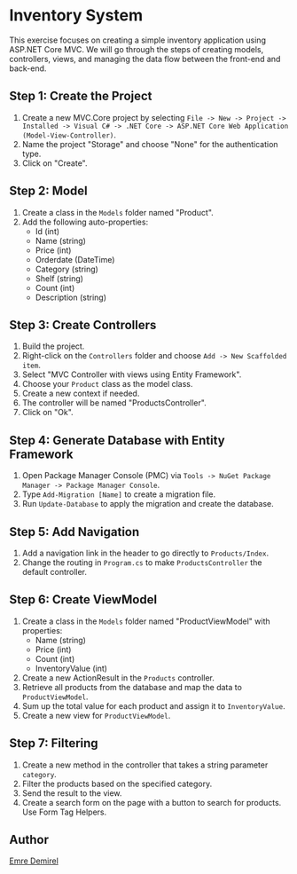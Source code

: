 # Inventory System

This exercise focuses on creating a simple inventory application using ASP.NET Core MVC. We will go through the steps of creating models, controllers, views, and managing the data flow between the front-end and back-end.

## Step 1: Create the Project

1. Create a new MVC.Core project by selecting `File -> New -> Project -> Installed -> Visual C# -> .NET Core -> ASP.NET Core Web Application (Model-View-Controller)`.
2. Name the project "Storage" and choose "None" for the authentication type.
3. Click on "Create".

## Step 2: Model

1. Create a class in the `Models` folder named "Product".
2. Add the following auto-properties:
   - Id (int)
   - Name (string)
   - Price (int)
   - Orderdate (DateTime)
   - Category (string)
   - Shelf (string)
   - Count (int)
   - Description (string)

## Step 3: Create Controllers

1. Build the project.
2. Right-click on the `Controllers` folder and choose `Add -> New Scaffolded item`.
3. Select "MVC Controller with views using Entity Framework".
4. Choose your `Product` class as the model class.
5. Create a new context if needed.
6. The controller will be named "ProductsController".
7. Click on "Ok".

## Step 4: Generate Database with Entity Framework

1. Open Package Manager Console (PMC) via `Tools -> NuGet Package Manager -> Package Manager Console`.
2. Type `Add-Migration [Name]` to create a migration file.
3. Run `Update-Database` to apply the migration and create the database.

## Step 5: Add Navigation

1. Add a navigation link in the header to go directly to `Products/Index`.
2. Change the routing in `Program.cs` to make `ProductsController` the default controller.

## Step 6: Create ViewModel

1. Create a class in the `Models` folder named "ProductViewModel" with properties:
   - Name (string)
   - Price (int)
   - Count (int)
   - InventoryValue (int)
2. Create a new ActionResult in the `Products` controller.
3. Retrieve all products from the database and map the data to `ProductViewModel`.
4. Sum up the total value for each product and assign it to `InventoryValue`.
5. Create a new view for `ProductViewModel`.

## Step 7: Filtering

1. Create a new method in the controller that takes a string parameter `category`.
2. Filter the products based on the specified category.
3. Send the result to the view.
4. Create a search form on the page with a button to search for products. Use Form Tag Helpers.

## Author
[Emre Demirel](https://github.com/98emre)
